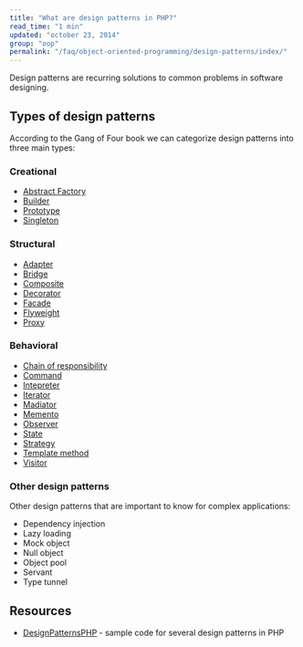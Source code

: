 ```yaml
---
title: "What are design patterns in PHP?"
read_time: "1 min"
updated: "october 23, 2014"
group: "oop"
permalink: "/faq/object-oriented-programming/design-patterns/index/"
---
```


Design patterns are recurring solutions to common problems in software designing.

## Types of design patterns

According to the Gang of Four book we can categorize design patterns into three main types:

### Creational

* [Abstract Factory](./design-patterns/abstract-factory.md)
* [Builder](design-patterns/builder.md)
* [Prototype](prototype/)
* [Singleton](singleton/)

### Structural

* [Adapter](adapter/)
* [Bridge](bridge/)
* [Composite](composite/)
* [Decorator](decorator/)
* [Facade](facade/)
* [Flyweight](flyweight/)
* [Proxy](proxy/)

### Behavioral

* [Chain of responsibility](chain-of-responsibility/)
* [Command](command/)
* [Intepreter](interpreter/)
* [Iterator](iterator/)
* [Madiator](madiator/)
* [Memento](memento/)
* [Observer](observer/)
* [State](state/)
* [Strategy](strategy/)
* [Template method](template-method/)
* [Visitor](visitor/)

### Other design patterns

Other design patterns that are important to know for complex applications:

* Dependency injection
* Lazy loading
* Mock object
* Null object
* Object pool
* Servant
* Type tunnel



## Resources

* [DesignPatternsPHP](https://github.com/domnikl/DesignPatternsPHP) - sample code for several design patterns in PHP

